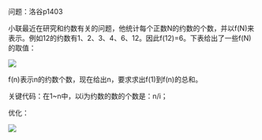 问题：洛谷p1403

小联最近在研究和约数有关的问题，他统计每个正数N的约数的个数，并以f(N)来表示。例如12的约数有1、2、3、4、6、12。因此f(12)=6。下表给出了一些f(N)的取值：

![](D:\软件\Typora\notebook\Imagine\数论\约数个数.png)

f(n)表示n的约数个数，现在给出n，要求求出f(1)到f(n)的总和。

关键代码：在1~n中，以i为约数的数的个数是：n/i；

优化：

![](D:\软件\Typora\notebook\Imagine\数论\约数个数2.png)